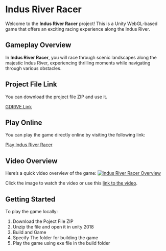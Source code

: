 # Indus River Racer

Welcome to the **Indus River Racer** project! This is a Unity WebGL-based game that offers an exciting racing experience along the Indus River.

## Gameplay Overview
In **Indus River Racer**, you will race through scenic landscapes along the majestic Indus River, experiencing thrilling moments while navigating through various obstacles.

## Project File Link

You can download the project file ZIP and use it.

[GDRIVE Link](https://drive.google.com/file/d/19AsE-HvX-SuYnLk_ZwdxeiPB4umYttXN/view?usp=sharing)

## Play Online

You can play the game directly online by visiting the following link:

[Play Indus River Racer](https://indusriverracer.netlify.app/)

## Video Overview

Here’s a quick video overview of the game:
[![Indus River Racer Overview](https://img.youtube.com/vi/r0emHXlVOeg/0.jpg)](https://www.youtube.com/watch?v=r0emHXlVOeg&t=21s)

Click the image to watch the video or use this [link to the video](https://www.youtube.com/watch?v=r0emHXlVOeg&t=21s).

## Getting Started

To play the game locally:

1. Download the Poject File ZIP
2. Unzip the file and open it in unity 2018
3. Build and Game
4. Specify The folder for building the game
5. Play the game using exe file in the build folder 

